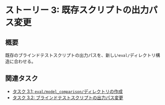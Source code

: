 # ストーリー 3: 既存スクリプトの出力パス変更

## 概要

既存のブラインドテストスクリプトの出力パスを、新しい`eval/`ディレクトリ構造に合わせる。

## 関連タスク

*   [タスク 3.1: `eval/model_comparison/`ディレクトリの作成](task_3_1_create_eval_model_comparison_dir.md)
*   [タスク 3.2: ブラインドテストスクリプトの出力パス変更](task_3_2_update_blind_test_script_output_path.md)
